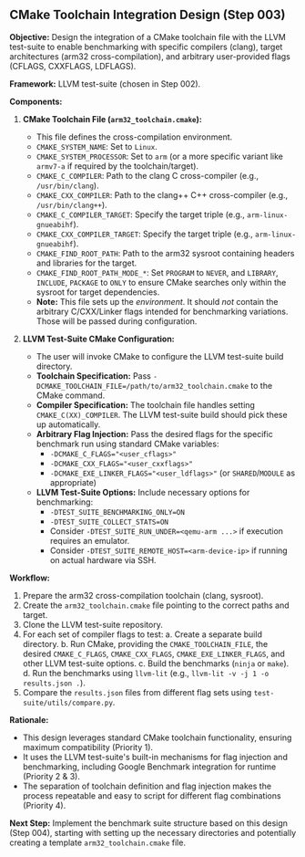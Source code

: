 ## CMake Toolchain Integration Design (Step 003)

**Objective:** Design the integration of a CMake toolchain file with the LLVM test-suite to enable benchmarking with specific compilers (clang), target architectures (arm32 cross-compilation), and arbitrary user-provided flags (CFLAGS, CXXFLAGS, LDFLAGS).

**Framework:** LLVM test-suite (chosen in Step 002).

**Components:**

1.  **CMake Toolchain File (`arm32_toolchain.cmake`):**
    *   This file defines the cross-compilation environment.
    *   `CMAKE_SYSTEM_NAME`: Set to `Linux`.
    *   `CMAKE_SYSTEM_PROCESSOR`: Set to `arm` (or a more specific variant like `armv7-a` if required by the toolchain/target).
    *   `CMAKE_C_COMPILER`: Path to the clang C cross-compiler (e.g., `/usr/bin/clang`).
    *   `CMAKE_CXX_COMPILER`: Path to the clang++ C++ cross-compiler (e.g., `/usr/bin/clang++`).
    *   `CMAKE_C_COMPILER_TARGET`: Specify the target triple (e.g., `arm-linux-gnueabihf`).
    *   `CMAKE_CXX_COMPILER_TARGET`: Specify the target triple (e.g., `arm-linux-gnueabihf`).
    *   `CMAKE_FIND_ROOT_PATH`: Path to the arm32 sysroot containing headers and libraries for the target.
    *   `CMAKE_FIND_ROOT_PATH_MODE_*`: Set `PROGRAM` to `NEVER`, and `LIBRARY`, `INCLUDE`, `PACKAGE` to `ONLY` to ensure CMake searches only within the sysroot for target dependencies.
    *   **Note:** This file sets up the *environment*. It should *not* contain the arbitrary C/CXX/Linker flags intended for benchmarking variations. Those will be passed during configuration.

2.  **LLVM Test-Suite CMake Configuration:**
    *   The user will invoke CMake to configure the LLVM test-suite build directory.
    *   **Toolchain Specification:** Pass `-DCMAKE_TOOLCHAIN_FILE=/path/to/arm32_toolchain.cmake` to the CMake command.
    *   **Compiler Specification:** The toolchain file handles setting `CMAKE_C(XX)_COMPILER`. The LLVM test-suite build should pick these up automatically.
    *   **Arbitrary Flag Injection:** Pass the desired flags for the specific benchmark run using standard CMake variables:
        *   `-DCMAKE_C_FLAGS="<user_cflags>"`
        *   `-DCMAKE_CXX_FLAGS="<user_cxxflags>"`
        *   `-DCMAKE_EXE_LINKER_FLAGS="<user_ldflags>"` (or `SHARED`/`MODULE` as appropriate)
    *   **LLVM Test-Suite Options:** Include necessary options for benchmarking:
        *   `-DTEST_SUITE_BENCHMARKING_ONLY=ON`
        *   `-DTEST_SUITE_COLLECT_STATS=ON`
        *   Consider `-DTEST_SUITE_RUN_UNDER=<qemu-arm ...>` if execution requires an emulator.
        *   Consider `-DTEST_SUITE_REMOTE_HOST=<arm-device-ip>` if running on actual hardware via SSH.

**Workflow:**

1.  Prepare the arm32 cross-compilation toolchain (clang, sysroot).
2.  Create the `arm32_toolchain.cmake` file pointing to the correct paths and target.
3.  Clone the LLVM test-suite repository.
4.  For each set of compiler flags to test:
    a.  Create a separate build directory.
    b.  Run CMake, providing the `CMAKE_TOOLCHAIN_FILE`, the desired `CMAKE_C_FLAGS`, `CMAKE_CXX_FLAGS`, `CMAKE_EXE_LINKER_FLAGS`, and other LLVM test-suite options.
    c.  Build the benchmarks (`ninja` or `make`).
    d.  Run the benchmarks using `llvm-lit` (e.g., `llvm-lit -v -j 1 -o results.json .`).
5.  Compare the `results.json` files from different flag sets using `test-suite/utils/compare.py`.

**Rationale:**
*   This design leverages standard CMake toolchain functionality, ensuring maximum compatibility (Priority 1).
*   It uses the LLVM test-suite's built-in mechanisms for flag injection and benchmarking, including Google Benchmark integration for runtime (Priority 2 & 3).
*   The separation of toolchain definition and flag injection makes the process repeatable and easy to script for different flag combinations (Priority 4).

**Next Step:** Implement the benchmark suite structure based on this design (Step 004), starting with setting up the necessary directories and potentially creating a template `arm32_toolchain.cmake` file.
